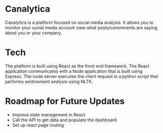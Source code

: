 # Canalytica

Canalytica is a platform focused on social media analysis. It allows you to monitor your social media account view what posts/commments are saying about you or your company.

# Tech

The platform is built using React as the front end framework. The React application communicates with a Node application that is built using Express. The node server executes the client request in a python script that performs sentinement analysis using NLTK. 

# Roadmap for Future Updates

- Improve state management in React
- Call the API to get data and populate the dashboard
- Set up react page routing
